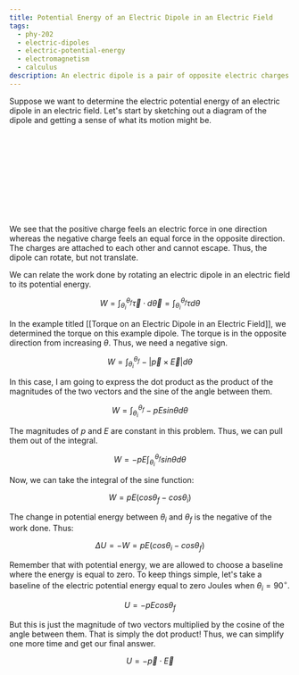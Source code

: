 ```yaml
---
title: Potential Energy of an Electric Dipole in an Electric Field
tags:
  - phy-202
  - electric-dipoles
  - electric-potential-energy
  - electromagnetism
  - calculus
description: An electric dipole is a pair of opposite electric charges that are separated by a fixed distance. If a dipole were to be placed in an electric field, each of those charges would feel an electric force. Thus, the energy of the dipole in the field depends on its orientation.
---
```


Suppose we want to determine the electric potential energy of an electric dipole in an electric field. Let's start by sketching out a diagram of the dipole and getting a sense of what its motion might be.

<div class="center-svg">
  <svg id="dataviz_area" async>
    <defs>
      <marker id="arrow" viewBox="0 0 10 10" refX="5" refY="5" markerWidth="6" markerHeight="6" orient="auto-start-reverse">
        <path d="M 0 0 L 10 5 L 0 10 z" />
      </marker>
    </defs>
  </svg>
</div>
<script src="https://d3js.org/d3.v4.js"></script>
<script type="text/javascript" src="/assets/potential-energy-of-an-electric-dipole-in-an-electric-field.js"></script>

We see that the positive charge feels an electric force in one direction whereas the negative charge feels an equal force in the opposite direction. The charges are attached to each other and cannot escape. Thus, the dipole can rotate, but not translate.

We can relate the work done by rotating an electric dipole in an electric field to its potential energy.

$$
W = \int _{\theta_i}^{\theta_f} \vec{\tau} \cdot d\vec{\theta} = \int _{\theta_i}^{\theta_f} \tau d\theta
$$

In the example titled [[Torque on an Electric Dipole in an Electric Field]], we determined the torque on this example dipole. The torque is in the opposite direction from increasing $\theta$. Thus, we need a negative sign.

$$
W = \int _{\theta_i}^{\theta_f} - | \vec{p} \times \vec{E} | d\theta
$$

In this case, I am going to express the dot product as the product of the magnitudes of the two vectors and the sine of the angle between them.

$$
W = \int _{\theta_i}^{\theta_f} -pE sin\theta d\theta
$$

The magnitudes of $p$ and $E$ are constant in this problem. Thus, we can pull them out of the integral.

$$
W = -pE \int _{\theta_i}^{\theta_f} sin\theta d\theta
$$

Now, we can take the integral of the sine function:

$$
W = pE (cos\theta_f - cos\theta_i)
$$

The change in potential energy between $\theta_i$ and $\theta_f$ is the negative of the work done. Thus:

$$
\Delta U = -W = pE (cos\theta_i - cos\theta_f)
$$

Remember that with potential energy, we are allowed to choose a baseline where the energy is equal to zero. To keep things simple, let's take a baseline of the electric potential energy equal to zero Joules when $\theta_i = 90^\circ$.

$$
U = -pE cos\theta_f
$$

But this is just the magnitude of two vectors multiplied by the cosine of the angle between them. That is simply the dot product! Thus, we can simplify one more time and get our final answer.

$$
U = -\vec{p} \cdot \vec{E}
$$

